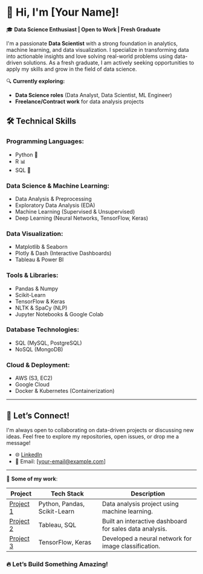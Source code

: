 # 👋 Hi, I'm [Your Name]!

🎓 **Data Science Enthusiast | Open to Work | Fresh Graduate**

I'm a passionate **Data Scientist** with a strong foundation in analytics, machine learning, and data visualization. I specialize in transforming data into actionable insights and love solving real-world problems using data-driven solutions. As a fresh graduate, I am actively seeking opportunities to apply my skills and grow in the field of data science.

🔍 **Currently exploring:**
- **Data Science roles** (Data Analyst, Data Scientist, ML Engineer)
- **Freelance/Contract work** for data analysis projects

## 🛠️ **Technical Skills**

### **Programming Languages**:
- Python 🐍
- R 📊
- SQL 📂

### **Data Science & Machine Learning**:
- Data Analysis & Preprocessing
- Exploratory Data Analysis (EDA)
- Machine Learning (Supervised & Unsupervised)
- Deep Learning (Neural Networks, TensorFlow, Keras)

### **Data Visualization**:
- Matplotlib & Seaborn
- Plotly & Dash (Interactive Dashboards)
- Tableau & Power BI

### **Tools & Libraries**:
- Pandas & Numpy
- Scikit-Learn
- TensorFlow & Keras
- NLTK & SpaCy (NLP)
- Jupyter Notebooks & Google Colab

### **Database Technologies**:
- SQL (MySQL, PostgreSQL)
- NoSQL (MongoDB)

### **Cloud & Deployment**:
- AWS (S3, EC2)
- Google Cloud
- Docker & Kubernetes (Containerization)

---

## 🚀 **Let’s Connect!**

I'm always open to collaborating on data-driven projects or discussing new ideas. Feel free to explore my repositories, open issues, or drop me a message!

- 🌐 [LinkedIn](your-linkedin-profile)
- 📧 Email: [your-email@example.com]

---

🔗 **Some of my work**:

| Project | Tech Stack | Description |
|---------|------------|-------------|
| [Project 1](link-to-project) | Python, Pandas, Scikit-Learn | Data analysis project using machine learning. |
| [Project 2](link-to-project) | Tableau, SQL | Built an interactive dashboard for sales data analysis. |
| [Project 3](link-to-project) | TensorFlow, Keras | Developed a neural network for image classification. |

### 🔥 **Let’s Build Something Amazing!**
